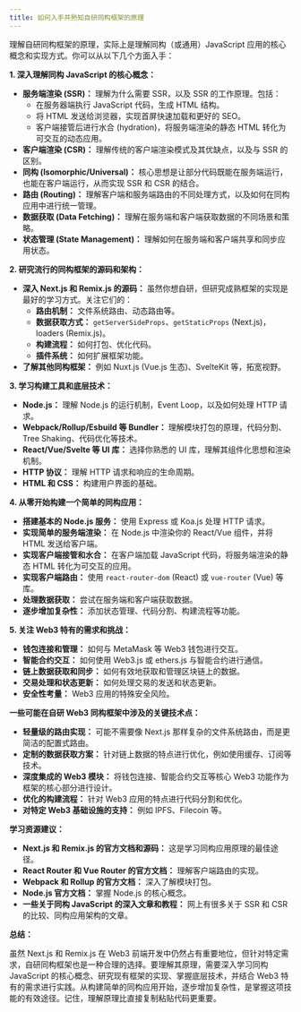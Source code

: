 ```yaml
---
title: 如何入手并熟知自研同构框架的原理
---
```

理解自研同构框架的原理，实际上是理解同构（或通用）JavaScript 应用的核心概念和实现方式。你可以从以下几个方面入手：

**1. 深入理解同构 JavaScript 的核心概念：**

* **服务端渲染 (SSR)：**  理解为什么需要 SSR，以及 SSR 的工作原理。包括：
    * 在服务器端执行 JavaScript 代码，生成 HTML 结构。
    * 将 HTML 发送给浏览器，实现首屏快速加载和更好的 SEO。
    * 客户端接管后进行水合 (hydration)，将服务端渲染的静态 HTML 转化为可交互的动态应用。
* **客户端渲染 (CSR)：**  理解传统的客户端渲染模式及其优缺点，以及与 SSR 的区别。
* **同构 (Isomorphic/Universal)：**  核心思想是让部分代码既能在服务端运行，也能在客户端运行，从而实现 SSR 和 CSR 的结合。
* **路由 (Routing)：**  理解客户端和服务端路由的不同处理方式，以及如何在同构应用中进行统一管理。
* **数据获取 (Data Fetching)：**  理解在服务端和客户端获取数据的不同场景和策略。
* **状态管理 (State Management)：**  理解如何在服务端和客户端共享和同步应用状态。

**2. 研究流行的同构框架的源码和架构：**

* **深入 Next.js 和 Remix.js 的源码：**  虽然你想自研，但研究成熟框架的实现是最好的学习方式。关注它们的：
    * **路由机制：**  文件系统路由、动态路由等。
    * **数据获取方式：**  `getServerSideProps`、`getStaticProps` (Next.js)，loaders (Remix.js)。
    * **构建流程：**  如何打包、优化代码。
    * **插件系统：**  如何扩展框架功能。
* **了解其他同构框架：**  例如 Nuxt.js (Vue.js 生态)、SvelteKit 等，拓宽视野。

**3. 学习构建工具和底层技术：**

* **Node.js：**  理解 Node.js 的运行机制，Event Loop，以及如何处理 HTTP 请求。
* **Webpack/Rollup/Esbuild 等 Bundler：**  理解模块打包的原理，代码分割、Tree Shaking、代码优化等技术。
* **React/Vue/Svelte 等 UI 库：**  选择你熟悉的 UI 库，理解其组件化思想和渲染机制。
* **HTTP 协议：**  理解 HTTP 请求和响应的生命周期。
* **HTML 和 CSS：**  构建用户界面的基础。

**4. 从零开始构建一个简单的同构应用：**

* **搭建基本的 Node.js 服务：**  使用 Express 或 Koa.js 处理 HTTP 请求。
* **实现简单的服务端渲染：**  在 Node.js 中渲染你的 React/Vue 组件，并将 HTML 发送给客户端。
* **实现客户端接管和水合：**  在客户端加载 JavaScript 代码，将服务端渲染的静态 HTML 转化为可交互的应用。
* **实现客户端路由：**  使用 `react-router-dom` (React) 或 `vue-router` (Vue) 等库。
* **处理数据获取：**  尝试在服务端和客户端获取数据。
* **逐步增加复杂性：**  添加状态管理、代码分割、构建流程等功能。

**5. 关注 Web3 特有的需求和挑战：**

* **钱包连接和管理：**  如何与 MetaMask 等 Web3 钱包进行交互。
* **智能合约交互：**  如何使用 Web3.js 或 ethers.js 与智能合约进行通信。
* **链上数据获取和同步：**  如何有效地获取和管理区块链上的数据。
* **交易处理和状态更新：**  如何处理交易的发送和状态更新。
* **安全性考量：**  Web3 应用的特殊安全风险。

**一些可能在自研 Web3 同构框架中涉及的关键技术点：**

* **轻量级的路由实现：**  可能不需要像 Next.js 那样复杂的文件系统路由，而是更简洁的配置式路由。
* **定制的数据获取方案：**  针对链上数据的特点进行优化，例如使用缓存、订阅等技术。
* **深度集成的 Web3 模块：**  将钱包连接、智能合约交互等核心 Web3 功能作为框架的核心部分进行设计。
* **优化的构建流程：**  针对 Web3 应用的特点进行代码分割和优化。
* **对特定 Web3 基础设施的支持：**  例如 IPFS、Filecoin 等。

**学习资源建议：**

* **Next.js 和 Remix.js 的官方文档和源码：**  这是学习同构应用原理的最佳途径。
* **React Router 和 Vue Router 的官方文档：**  理解客户端路由的实现。
* **Webpack 和 Rollup 的官方文档：**  深入了解模块打包。
* **Node.js 官方文档：**  掌握 Node.js 的核心概念。
* **一些关于同构 JavaScript 的深入文章和教程：**  网上有很多关于 SSR 和 CSR 的比较、同构应用架构的文章。

**总结：**

虽然 Next.js 和 Remix.js 在 Web3 前端开发中仍然占有重要地位，但针对特定需求，自研同构框架也是一种合理的选择。要理解其原理，需要深入学习同构 JavaScript 的核心概念、研究现有框架的实现、掌握底层技术，并结合 Web3 特有的需求进行实践。从构建简单的同构应用开始，逐步增加复杂性，是掌握这项技能的有效途径。记住，理解原理比直接复制粘贴代码更重要。